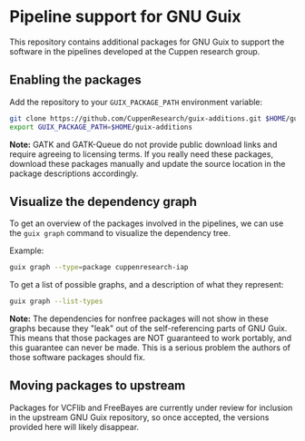 Pipeline support for GNU Guix
=============================

This repository contains additional packages for GNU Guix to support the
software in the pipelines developed at the Cuppen research group.

Enabling the packages
---------------------

Add the repository to your `GUIX_PACKAGE_PATH` environment variable:
```bash
git clone https://github.com/CuppenResearch/guix-additions.git $HOME/guix-additions
export GUIX_PACKAGE_PATH=$HOME/guix-additions
```

**Note:** GATK and GATK-Queue do not provide public download links and require
agreeing to licensing terms.  If you really need these packages, download these
packages manually and update the source location in the package descriptions
accordingly.

Visualize the dependency graph
------------------------------

To get an overview of the packages involved in the pipelines, we can use the
`guix graph` command to visualize the dependency tree.

Example:
```bash
guix graph --type=package cuppenresearch-iap
```

To get a list of possible graphs, and a description of what they represent:
```bash
guix graph --list-types
```

**Note:** The dependencies for nonfree packages will not show in these graphs
because they "leak" out of the self-referencing parts of GNU Guix.  This means
that those packages are NOT guaranteed to work portably, and this guarantee
can never be made.  This is a serious problem the authors of those software
packages should fix.

Moving packages to upstream
---------------------------

Packages for VCFlib and FreeBayes are currently under review for inclusion in
the upstream GNU Guix repository, so once accepted, the versions provided here
will likely disappear.
